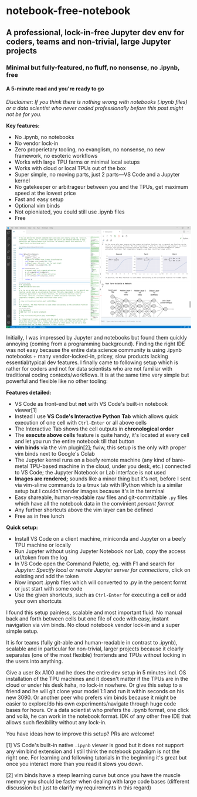 # notebook-free-notebook
## A professional, lock-in-free Jupyter dev env for coders, teams and non-trivial, large Jupyter projects
### Minimal but fully-featured, no fluff, no nonsense, no .ipynb, free
#### A 5-minute read and you're ready to go

_Disclaimer: If you think there is nothing wrong with notebooks (.ipynb files) or a data scientist who never coded professionally before this post might not be for you._

**Key features:**
- No .ipynb, no notebooks
- No vendor lock-in
- Zero properietary tooling, no evanglism, no nonsense, no new framework, no esoteric workflows
- Works with large TPU farms or minimal local setups
- Works with cloud or local TPUs out of the box
- Super simple, no moving parts, just 2 parts—VS Code and a Jupyter kernel
- No gatekeeper or arbitrageur between you and the TPUs, get maximum speed at the lowest price
- Fast and easy setup
- Optional vim binds
- Not opioniated, you could still use .ipynb files
- Free

![vscode.png](vscode.png)

Initially, I was impressed by Jupyter and notebooks but found them quickly annoying (coming from a programming background). Finding the right IDE was not easy because the entire data science community is using .ipynb notebooks + many vendor-locked-in, pricey, slow products lacking essential/typical dev features. I finally came to following setup which is rather for coders and not for data scientists who are not familiar with traditional coding contexts/workflows. It is at the same time very simple but powerful and flexible like no other tooling:

**Features detailed:**

- VS Code as front-end but **not** with VS Code's built-in notebook viewer[1]
- Instead I use **VS Code's Interactive Python Tab** which allows quick execution of one cell with `Ctrl-Enter` or all above cells
- The Interactive Tab shows the cell outputs in **chronological order**
- The **execute above cells** feature is quite handy, it's located at every cell and let you run the entire notebook till that button
- **vim binds** via the vim plugin[2]; fwiw, this setup is the only with proper vim binds next to Google's Colab
- The Jupyter kernel runs on a beefy remote machine (any kind of bare-metal TPU-based machine in the cloud, under you desk, etc.) connected to VS Code; the Jupyter Notebook or Lab interface is not used
- **Images are rendered;** sounds like a minor thing but it's not, before I sent via vim-slime commands to a tmux tab with IPython which is a similar setup but I couldn't render images because it's in the terminal
- Easy shareable, human-readable raw files and git-committable `.py` files which have all the notebook data in the convinient *percent format*
- Any further shortcuts above the vim layer can be defined
- Free as in free lunch

**Quick setup:**

- Install VS Code on a client machine, miniconda and Jupyter on a beefy TPU machine or locally
- Run Jupyter without using Jupyter Notebook nor Lab, copy the access url/token from the log
- In VS Code open the Command Palette, eg. with F1 and search for _Jupyter: Specify local or remote Jupyter server for connections_, click on existing and add the token
- Now import .ipynb files which will converted to .py in the percent formt or just start with some code
- Use the given shortcuts, such as `Ctrl-Enter` for executing a cell or add your own shortcuts

I found this setup painless, scalable and most important fluid. No manual back and forth between cells but one file of code with easy, instant navigation via vim binds. No cloud notebook vendor lock-in and a super simple setup.

It is for teams (fully git-able and human-readable in contrast to .ipynb), scalable and in particular for non-trivial, larger projects because it clearly separates (one of the most flexible) frontends and TPUs without locking in the users into anything.

Give a user 8x A100 and he does the entire dev setup in 5 minutes incl. OS installation of the TPU machines and it doesn't matter if the TPUs are in the cloud or under his desk haha, no lock-in nowhere. Or give this setup to a friend and he will git clone your model 1:1 and run it within seconds on his new 3090. Or another peer who prefers vim binds because it might be easier to explore/do his own experiments/navigate through huge code bases for hours. Or a data scientist who prefers the .ipynb format, one click and voilà, he can work in the notebook format. IDK of any other free IDE that allows such flexibility without any lock-in.

You have ideas how to improve this setup? PRs are welcome!

[1] VS Code's built-in native `.ipynb` viewer is good but it does not support any vim bind extension and I still think the notebook paradigm is not the right one. For learning and following tutorials in the beginning it's great but once you interact more than you read it slows you down.

[2] vim binds have a steep learning curve but once you have the muscle memory you should be faster when dealing with large code bases (different discussion but just to clarify my requirements in this regard)
